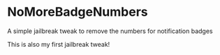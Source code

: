 # NoMoreBadgeNumbers
 A simple jailbreak tweak to remove the numbers for notification badges

This is also my first jailbreak tweak!
